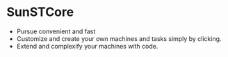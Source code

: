 # SunSTCore
* Pursue convenient and fast
* Customize and create your own machines and tasks simply by clicking.
* Extend and complexify your machines with code.

